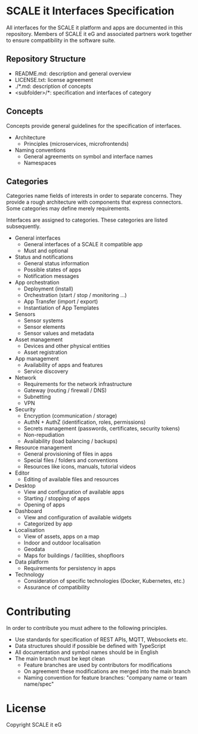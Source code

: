 # SCALE it Interfaces Specification

All interfaces for the SCALE it platform and apps are documented in this repository. Members of SCALE it eG and associated partners work together to ensure compatibility in the software suite.

## Repository Structure

- README.md: description and general overview
- LICENSE.txt: license agreement
- ./*.md: description of concepts
- &lt;subfolder&gt;/*: specification and interfaces of category

## Concepts

Concepts provide general guidelines for the specification of interfaces.

- Architecture
    - Principles (microservices, microfrontends)
- Naming conventions
    - General agreements on symbol and interface names
    - Namespaces

## Categories

Categories name fields of interests in order to separate concerns. They provide a rough architecture with components that express connectors. Some categories may define merely requirements.

Interfaces are assigned to categories. These categories are listed subsequently.

- General interfaces
    - General interfaces of a SCALE it compatible app
    - Must and optional
- Status and notifications
    - General status information
    - Possible states of apps
    - Notification messages
- App orchestration
    - Deployment (install)
    - Orchestration (start / stop / monitoring ...)
    - App Transfer (import / export)
    - Instantiation of App Templates
- Sensors
    - Sensor systems
    - Sensor elements
    - Sensor values and metadata
- Asset management
    - Devices and other physical entities
    - Asset registration
- App management
    - Availability of apps and features
    - Service discovery
- Network
    - Requirements for the network infrastructure
    - Gateway (routing / firewall / DNS)
    - Subnetting
    - VPN
- Security
    - Encryption (communication / storage)
    - AuthN + AuthZ (identification, roles, permissions)
    - Secrets management (passwords, certificates, security tokens)
    - Non-repudiation
    - Availability (load balancing / backups)
- Resource management
    - General provisioning of files in apps
    - Special files / folders and conventions
    - Resources like icons, manuals, tutorial videos
- Editor
    - Editing of available files and resources
- Desktop
    - View and configuration of available apps
    - Starting / stopping of apps
    - Opening of apps
- Dashboard
    - View and configuration of available widgets
    - Categorized by app
- Localisation
    - View of assets, apps on a map
    - Indoor and outdoor localisation
    - Geodata
    - Maps for buildings / facilities, shopfloors
- Data platform
    - Requirements for persistency in apps
- Technology
    - Consideration of specific technologies (Docker, Kubernetes, etc.)
    - Assurance of compatibility

# Contributing

In order to contribute you must adhere to the following principles.

- Use standards for specification of REST APIs, MQTT, Websockets etc.
- Data structures should if possible be defined with TypeScript
- All documentation and symbol names should be in English
- The main branch must be kept clean
    - Feature branches are used by contributors for modifications
    - On agreement these modifications are merged into the main branch
    - Naming convention for feature branches: "company name or team name/spec"

# License

Copyright SCALE it eG
